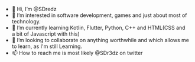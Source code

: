 - 👋 Hi, I’m @SDredz
- 👀 I’m interested in software development, games and just about most of technology.
- 🌱 I’m currently learning Kotlin, Flutter, Python, C++ and HTML(CSS and a bit of Javascript with this)
- 💞️ I’m looking to collaborate on anything worthwhile and which allows me to learn, as I'm still Learning.
- 📫 How to reach me is most likely @SDr3dz on twitter

<!---
SDredz/SDredz is a ✨ special ✨ repository because its `README.md` (this file) appears on your GitHub profile.
You can click the Preview link to take a look at your changes.
--->
